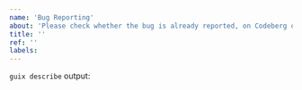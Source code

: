 ```yaml
---
name: 'Bug Reporting'
about: 'Please check whether the bug is already reported, on Codeberg or in the Guix issue tracker.'
title: ''
ref: ''
labels:
---
```

`guix describe` output:
```text

```
<!-- describe the bug you encounter below -->
